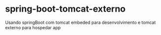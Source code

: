 # spring-boot-tomcat-externo
Usando springBoot com tomcat embeded para desenvolvimento e tomcat externo para hospedar app
